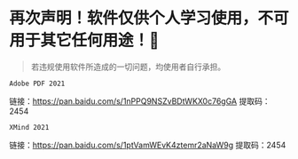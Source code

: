 # 再次声明！软件仅供个人学习使用，不可用于其它任何用途！:speak_no_evil:

> 若违规使用软件所造成的一切问题，均使用者自行承担。

`Adobe PDF 2021`

链接：https://pan.baidu.com/s/1nPPQ9NSZvBDtWKX0c76gGA 
提取码：2454 

`XMind 2021`

链接：https://pan.baidu.com/s/1ptVamWEvK4ztemr2aNaW9g 
提取码：2454 

